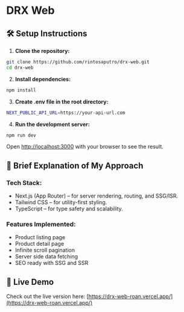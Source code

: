 # DRX Web

## 🛠 Setup Instructions

1. **Clone the repository:**

```bash
git clone https://github.com/rintosaputro/drx-web.git
cd drx-web
```

2. **Install dependencies:**

```bash
npm install
```

3. **Create .env file in the root directory:**

```bash
NEXT_PUBLIC_API_URL=https://your-api-url.com
```

4. **Run the development server:**

```bash
npm run dev
```

Open [http://localhost:3000](http://localhost:3000) with your browser to see the result.

## 🧠 Brief Explanation of My Approach

### Tech Stack:

- Next.js (App Router) – for server rendering, routing, and SSG/ISR.
- Tailwind CSS – for utility-first styling.
- TypeScript – for type safety and scalability.

### Features Implemented:

- Product listing page
- Product detail page
- Infinite scroll pagination
- Server side data fetching
- SEO ready with SSG and SSR

## 🚀 Live Demo

Check out the live version here: [https://drx-web-roan.vercel.app/](https://drx-web-roan.vercel.app/)
